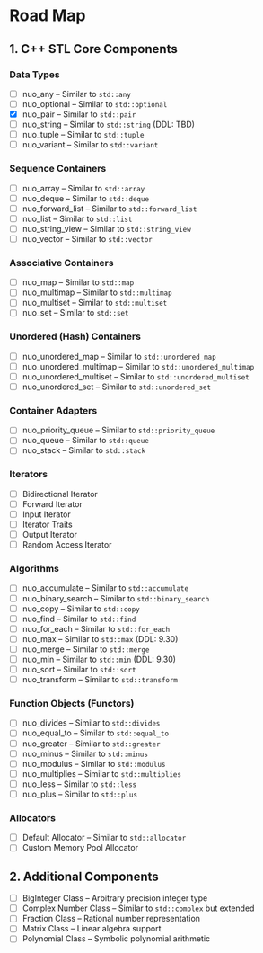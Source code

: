 # Road Map

## 1. C++ STL Core Components

### Data Types

- [ ] nuo_any – Similar to `std::any`
- [ ] nuo_optional – Similar to `std::optional`
- [x] nuo_pair – Similar to `std::pair`
- [ ] nuo_string – Similar to `std::string` (DDL: TBD)
- [ ] nuo_tuple – Similar to `std::tuple`
- [ ] nuo_variant – Similar to `std::variant`

### Sequence Containers

- [ ] nuo_array – Similar to `std::array`
- [ ] nuo_deque – Similar to `std::deque`
- [ ] nuo_forward_list – Similar to `std::forward_list`
- [ ] nuo_list – Similar to `std::list`
- [ ] nuo_string_view – Similar to `std::string_view`
- [ ] nuo_vector – Similar to `std::vector`

### Associative Containers

- [ ] nuo_map – Similar to `std::map`
- [ ] nuo_multimap – Similar to `std::multimap`
- [ ] nuo_multiset – Similar to `std::multiset`
- [ ] nuo_set – Similar to `std::set`

### Unordered (Hash) Containers

- [ ] nuo_unordered_map – Similar to `std::unordered_map`
- [ ] nuo_unordered_multimap – Similar to `std::unordered_multimap`
- [ ] nuo_unordered_multiset – Similar to `std::unordered_multiset`
- [ ] nuo_unordered_set – Similar to `std::unordered_set`

### Container Adapters

- [ ] nuo_priority_queue – Similar to `std::priority_queue`
- [ ] nuo_queue – Similar to `std::queue`
- [ ] nuo_stack – Similar to `std::stack`

### Iterators

- [ ] Bidirectional Iterator
- [ ] Forward Iterator
- [ ] Input Iterator
- [ ] Iterator Traits
- [ ] Output Iterator
- [ ] Random Access Iterator

### Algorithms

- [ ] nuo_accumulate – Similar to `std::accumulate`
- [ ] nuo_binary_search – Similar to `std::binary_search`
- [ ] nuo_copy – Similar to `std::copy`
- [ ] nuo_find – Similar to `std::find`
- [ ] nuo_for_each – Similar to `std::for_each`
- [ ] nuo_max – Similar to `std::max` (DDL: 9.30)
- [ ] nuo_merge – Similar to `std::merge`
- [ ] nuo_min – Similar to `std::min` (DDL: 9.30)
- [ ] nuo_sort – Similar to `std::sort`
- [ ] nuo_transform – Similar to `std::transform`

### Function Objects (Functors)

- [ ] nuo_divides – Similar to `std::divides`
- [ ] nuo_equal_to – Similar to `std::equal_to`
- [ ] nuo_greater – Similar to `std::greater`
- [ ] nuo_minus – Similar to `std::minus`
- [ ] nuo_modulus – Similar to `std::modulus`
- [ ] nuo_multiplies – Similar to `std::multiplies`
- [ ] nuo_less – Similar to `std::less`
- [ ] nuo_plus – Similar to `std::plus`

### Allocators

- [ ] Default Allocator – Similar to `std::allocator`  
- [ ] Custom Memory Pool Allocator  

## 2. Additional Components

- [ ] BigInteger Class – Arbitrary precision integer type
- [ ] Complex Number Class – Similar to `std::complex` but extended
- [ ] Fraction Class – Rational number representation
- [ ] Matrix Class – Linear algebra support
- [ ] Polynomial Class – Symbolic polynomial arithmetic